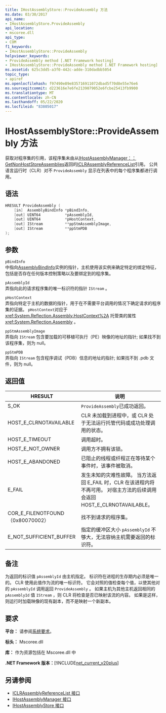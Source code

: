 ```yaml
---
title: IHostAssemblyStore::ProvideAssembly 方法
ms.date: 03/30/2017
api_name:
- IHostAssemblyStore.ProvideAssembly
api_location:
- mscoree.dll
api_type:
- COM
f1_keywords:
- IHostAssemblyStore::ProvideAssembly
helpviewer_keywords:
- ProvideAssembly method [.NET Framework hosting]
- IHostAssemblyStore::ProvideAssembly method [.NET Framework hosting]
ms.assetid: 625c3dd5-a3f0-442c-adde-310dadbb5054
topic_type:
- apiref
ms.openlocfilehash: f97490e89e835716911072dbad5f70d8e55e76e6
ms.sourcegitcommit: d223616e7e6fe2139079052e6fcbe25413fb9900
ms.translationtype: MT
ms.contentlocale: zh-CN
ms.lasthandoff: 05/22/2020
ms.locfileid: "83805017"
---
```

# <a name="ihostassemblystoreprovideassembly-method"></a>IHostAssemblyStore::ProvideAssembly 方法
获取对程序集的引用，该程序集未由从[IHostAssemblyManager：： GetNonHostStoreAssemblies](ihostassemblymanager-getnonhoststoreassemblies-method.md)返回的[ICLRAssemblyReferenceList](../../../../docs/framework/unmanaged-api/hosting/iclrassemblyreferencelist-interface.md)引用。 公共语言运行时（CLR）对不 `ProvideAssembly` 显示在列表中的每个程序集都进行调用。  
  
## <a name="syntax"></a>语法  
  
```cpp  
HRESULT ProvideAssembly (  
    [in]  AssemblyBindInfo *pBindInfo,  
    [out] UINT64           *pAssemblyId,  
    [out] UINT64           *pHostContext,  
    [out] IStream          **ppStmAssemblyImage,  
    [out] IStream          **ppStmPDB  
);  
```  
  
## <a name="parameters"></a>参数  
 `pBindInfo`  
 中指向[AssemblyBindInfo](assemblybindinfo-structure.md)实例的指针，主机使用该实例来确定特定的绑定特征，包括是否存在任何版本控制策略以及要绑定到的程序集。  
  
 `pAssemblyId`  
 弄指向此的请求程序集的唯一标识符的指针 `IStream` 。  
  
 `pHostContext`  
 弄指向特定于主机的数据的指针，用于在不需要平台调用的情况下确定请求的程序集的证据。 `pHostContext`对应于 <xref:System.Reflection.Assembly.HostContext%2A> 托管类的属性 <xref:System.Reflection.Assembly> 。  
  
 `ppStmAssemblyImage`  
 弄指向 `IStream` 包含要加载的可移植可执行（PE）映像的地址的指针; 如果找不到该程序集，则为 null。  
  
 `ppStmPDB`  
 弄指向 `IStream` 包含程序调试（PDB）信息的地址的指针; 如果找不到 .pdb 文件，则为 null。  
  
## <a name="return-value"></a>返回值  
  
|HRESULT|说明|  
|-------------|-----------------|  
|S_OK|`ProvideAssembly`已成功返回。|  
|HOST_E_CLRNOTAVAILABLE|CLR 未加载到进程中，或 CLR 处于无法运行托管代码或成功处理调用的状态。|  
|HOST_E_TIMEOUT|调用超时。|  
|HOST_E_NOT_OWNER|调用方不拥有该锁。|  
|HOST_E_ABANDONED|已阻止的线程或纤程正在等待某个事件时，该事件被取消。|  
|E_FAIL|发生未知的灾难性故障。 当方法返回 E_FAIL 时，CLR 在该进程内将不再可用。 对宿主方法的后续调用会返回 HOST_E_CLRNOTAVAILABLE。|  
|COR_E_FILENOTFOUND （0x80070002）|找不到请求的程序集。|  
|E_NOT_SUFFICIENT_BUFFER|指定的缓冲区大小 `pAssemblyId` 不够大，无法容纳主机需要返回的标识符。|  
  
## <a name="remarks"></a>备注  
 为返回的标识值 `pAssemblyId` 由主机指定。 标识符在进程的生存期内必须是唯一的。 CLR 使用此值作为流的唯一标识符。 它会对照的值检查每个值，以使其他对的 `pAssemblyId` 调用返回 `ProvideAssembly` 。 如果主机为其他主机返回相同的 `pAssemblyId` 值 `IStream` ，则 CLR 将检查是否已映射该流的内容。 如果是这样，则运行时加载映像的现有副本，而不是映射一个新副本。  
  
## <a name="requirements"></a>要求  
 **平台：** 请参阅[系统要求](../../get-started/system-requirements.md)。  
  
 **标头：** Mscoree.dll  
  
 **库：** 作为资源包括在 Mscoree.dll 中  
  
 **.NET Framework 版本：**[!INCLUDE[net_current_v20plus](../../../../includes/net-current-v20plus-md.md)]  
  
## <a name="see-also"></a>另请参阅

- [ICLRAssemblyReferenceList 接口](iclrassemblyreferencelist-interface.md)
- [IHostAssemblyManager 接口](ihostassemblymanager-interface.md)
- [IHostAssemblyStore 接口](ihostassemblystore-interface.md)
